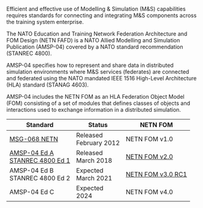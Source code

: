 Efficient and effective use of Modelling & Simulation (M&S) capabilities requires standards for connecting and integrating M&S components across the training system enterprise.

The NATO Education and Training Network Federation Architecture and FOM Design (NETN FAFD) is a NATO Allied Modelling and Simulation Publication (AMSP-04) covered by a NATO standard recommendation (STANREC 4800). 

AMSP-04 specifies how to represent and share data in distributed simulation environments where M&S services (federates) are connected and federated using the NATO mandated IEEE 1516 High-Level Architecture (HLA) standard (STANAG 4603).

AMSP-04 includes the NETN FOM as an HLA Federation Object Model (FOM) consisting of a set of modules that defines classes of objects and interactions used to exchange information in a distributed simulation.

| Standard  | Status | NETN FOM| 
| --- | --- | --- |
| [MSG-068 NETN](file:///Users/bjornlofstrand/Downloads/$$TR-MSG-068-ALL%20(1).pdf)| Released <br/>February 2012| NETN FOM v1.0| 
|[AMSP-04 Ed A](https://nso.nato.int/nso/zPublic/ap/PROM/AMSP-04%20EDA%20V1%20E.pdf) <br/>[STANREC 4800 Ed 1](https://nso.nato.int/nso/zPublic/stanrecs/PROM/4800EFed01.pdf) |Released<br/>March 2018| [NETN FOM v2.0](https://github.com/AMSP-04/NETN-FOM/releases/tag/v2.0)| 
|AMSP-04 Ed B <br/> STANREC 4800 Ed 2|Expected <br/>March 2021| [NETN FOM v3.0 RC1](https://amsp-04.github.io/NETN-FOM/)| 
|AMSP-04 Ed C| Expected <br/>2024 | NETN FOM v4.0 |
